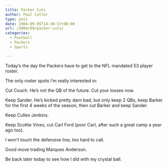 ```yaml
---
title: Packer Cuts
author: Paul Cutler
type: post
date: 2004-09-05T14:30:57+00:00
url: /2004/09/packer-cuts/
categories:
  - Football
  - Packers
  - Sports

---
```

Today&#8217;s the day the Packers have to get to the NFL mandated 53 player roster.

The only roster spots I&#8217;m really interested in:

Cut Couch. He&#8217;s not the QB of the future. Cut your losses now.

Keep Sander. He&#8217;s kicked pretty darn bad, but only keep 2 QBs, keep Barker for the first 4 weeks of the season, then cut Barker and keep Sander.

Keep Cullen Jenkins.

Keep Scottie Vines, cut Carl Ford (poor Carl, after such a great camp a year ago too).

I won&#8217;t touch the defensive line, too hard to call.

Good move trading Marques Anderson.

Be back later today to see how I did with my crystal ball.
